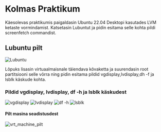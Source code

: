 # Kolmas Praktikum
Käesolevas praktikumis paigaldasin Ubuntu 22.04 Desktopi kasutades LVM ketaste vormindamist. 
Katsetasin Lubuntut ja pidin esitama selle kohta pildi screenfetch commandist.

## Lubuntu pilt
![Lubuntu](https://github.com/user-attachments/assets/c16769ad-767b-45ef-9ef2-6a164ceff637)

Lõpuks lisasin virtuaalmaisnale täiendava kõvaketta ja suurendasin root partitsiooni selle võrra ning pidin esitama pildid vgdisplay,lvdisplay,dh -f ja lsblk käskude kohta. 
### Pildid vgdisplay, lvdisplay, df -h ja lsblk käskudest 
![vgdisplay](https://github.com/user-attachments/assets/22e96ce8-de20-42e7-985e-0de4d2d0d505)
![lvdisplay](https://github.com/user-attachments/assets/069bbef5-3a53-4380-bd1f-bee87782563c)
![df -h](https://github.com/user-attachments/assets/f1e6f3ff-e901-4f10-a387-e05210fb7a4e)
![lsblk](https://github.com/user-attachments/assets/1a540043-f630-40cf-a98b-256c01618b69)

#### Pilt masina seadistusdest
![vrt_machine_pilt](https://github.com/user-attachments/assets/eb8b8ac7-81ce-4fbf-a12f-b33a6ab0ceae)
